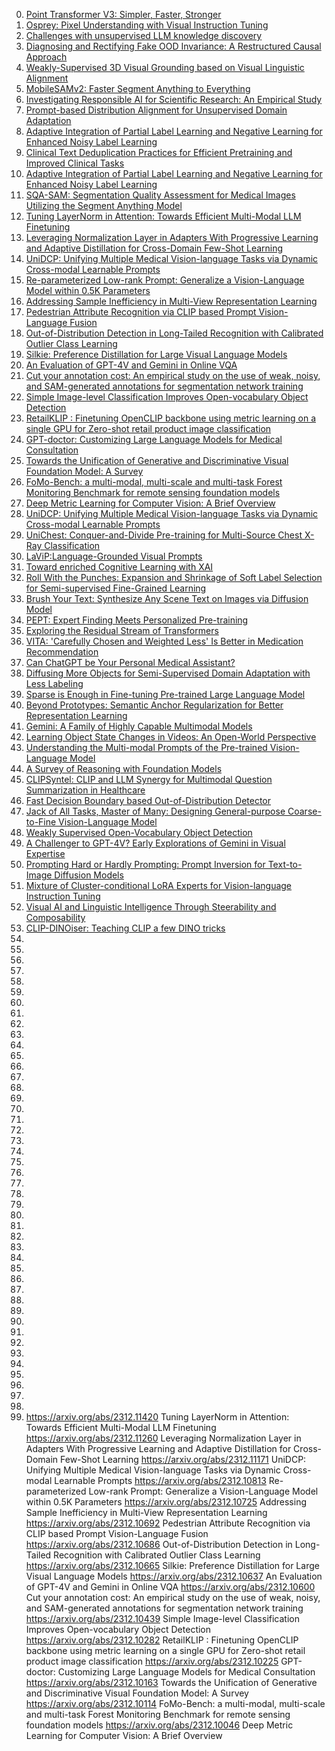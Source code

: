 0. [Point Transformer V3: Simpler, Faster, Stronger](https://arxiv.org/abs/2312.10035)
1. [Osprey: Pixel Understanding with Visual Instruction Tuning](https://arxiv.org/abs/2312.10032)
2. [Challenges with unsupervised LLM knowledge discovery](https://arxiv.org/abs/2312.10029)
3. [Diagnosing and Rectifying Fake OOD Invariance: A Restructured Causal Approach](https://arxiv.org/abs/2312.09758)
4. [Weakly-Supervised 3D Visual Grounding based on Visual Linguistic Alignment](https://arxiv.org/abs/2312.09625)
5. [MobileSAMv2: Faster Segment Anything to Everything](https://arxiv.org/abs/2312.09579)
6. [Investigating Responsible AI for Scientific Research: An Empirical Study](https://arxiv.org/abs/2312.09561)
7. [Prompt-based Distribution Alignment for Unsupervised Domain Adaptation](https://arxiv.org/abs/2312.09553)
8. [Adaptive Integration of Partial Label Learning and Negative Learning for Enhanced Noisy Label Learning](https://arxiv.org/abs/2312.09505)
9. [Clinical Text Deduplication Practices for Efficient Pretraining and Improved Clinical Tasks](https://arxiv.org/abs/2312.09469)
10. [Adaptive Integration of Partial Label Learning and Negative Learning for Enhanced Noisy Label Learning](https://arxiv.org/abs/2312.09505)
11. [SQA-SAM: Segmentation Quality Assessment for Medical Images Utilizing the Segment Anything Model](https://arxiv.org/abs/2312.09899)
12. [Tuning LayerNorm in Attention: Towards Efficient Multi-Modal LLM Finetuning](https://arxiv.org/abs/2312.11420)
13. [Leveraging Normalization Layer in Adapters With Progressive Learning and Adaptive Distillation for Cross-Domain Few-Shot Learning](https://arxiv.org/abs/2312.11260)
14. [UniDCP: Unifying Multiple Medical Vision-language Tasks via Dynamic Cross-modal Learnable Prompts](https://arxiv.org/abs/2312.11171)
15. [Re-parameterized Low-rank Prompt: Generalize a Vision-Language Model within 0.5K Parameters](https://arxiv.org/abs/2312.10813)
16. [Addressing Sample Inefficiency in Multi-View Representation Learning](https://arxiv.org/abs/2312.10725)
17. [Pedestrian Attribute Recognition via CLIP based Prompt Vision-Language Fusion](https://arxiv.org/abs/2312.10692)
18. [Out-of-Distribution Detection in Long-Tailed Recognition with Calibrated Outlier Class Learning](https://arxiv.org/abs/2312.10686)
19. [Silkie: Preference Distillation for Large Visual Language Models](https://arxiv.org/abs/2312.10665)
20. [An Evaluation of GPT-4V and Gemini in Online VQA](https://arxiv.org/abs/2312.10637)
21. [Cut your annotation cost: An empirical study on the use of weak, noisy, and SAM-generated annotations for segmentation network training](https://arxiv.org/abs/2312.10600)
22. [Simple Image-level Classification Improves Open-vocabulary Object Detection](https://arxiv.org/abs/2312.10439)
23. [RetailKLIP : Finetuning OpenCLIP backbone using metric learning on a single GPU for Zero-shot retail product image classification](https://arxiv.org/abs/2312.10282)
24. [GPT-doctor: Customizing Large Language Models for Medical Consultation](https://arxiv.org/abs/2312.10225)
25. [Towards the Unification of Generative and Discriminative Visual Foundation Model: A Survey](https://arxiv.org/abs/2312.10163)
26. [FoMo-Bench: a multi-modal, multi-scale and multi-task Forest Monitoring Benchmark for remote sensing foundation models](https://arxiv.org/abs/2312.10114)
27. [Deep Metric Learning for Computer Vision: A Brief Overview](https://arxiv.org/abs/2312.10046)
28. [UniDCP: Unifying Multiple Medical Vision-language Tasks via Dynamic Cross-modal Learnable Prompts](https://arxiv.org/abs/2312.11171)
29. [UniChest: Conquer-and-Divide Pre-training for Multi-Source Chest X-Ray Classification](https://arxiv.org/abs/2312.11171)
30. [LaViP:Language-Grounded Visual Prompts](https://arxiv.org/abs/2312.11038)
31. [Toward enriched Cognitive Learning with XAI](https://arxiv.org/abs/2312.10945)
32. [Roll With the Punches: Expansion and Shrinkage of Soft Label Selection for Semi-supervised Fine-Grained Learning](https://arxiv.org/abs/2312.12237)
33. [Brush Your Text: Synthesize Any Scene Text on Images via Diffusion Model](https://arxiv.org/abs/2312.12232)
34. [PEPT: Expert Finding Meets Personalized Pre-training](https://arxiv.org/abs/2312.12162)
35. [Exploring the Residual Stream of Transformers](https://arxiv.org/abs/2312.12141)
36. [VITA: 'Carefully Chosen and Weighted Less' Is Better in Medication Recommendation](https://arxiv.org/abs/2312.12100)
37. [Can ChatGPT be Your Personal Medical Assistant?](https://arxiv.org/abs/2312.12006)
38. [Diffusing More Objects for Semi-Supervised Domain Adaptation with Less Labeling](https://arxiv.org/abs/2312.12000)
39. [Sparse is Enough in Fine-tuning Pre-trained Large Language Model](https://arxiv.org/abs/2312.11875)
40. [Beyond Prototypes: Semantic Anchor Regularization for Better Representation Learning](https://arxiv.org/abs/2312.11872)
41. [Gemini: A Family of Highly Capable Multimodal Models](https://arxiv.org/abs/2312.11805)
42. [Learning Object State Changes in Videos: An Open-World Perspective](https://arxiv.org/abs/2312.11782)
43. [Understanding the Multi-modal Prompts of the Pre-trained Vision-Language Model](https://arxiv.org/abs/2312.11570)
44. [A Survey of Reasoning with Foundation Models](https://arxiv.org/abs/2312.11562)
45. [CLIPSyntel: CLIP and LLM Synergy for Multimodal Question Summarization in Healthcare](https://arxiv.org/abs/2312.11541)
46. [Fast Decision Boundary based Out-of-Distribution Detector](https://arxiv.org/abs/2312.11536)
47. [Jack of All Tasks, Master of Many: Designing General-purpose Coarse-to-Fine Vision-Language Model](https://arxiv.org/abs/2312.12423)
48. [Weakly Supervised Open-Vocabulary Object Detection](https://arxiv.org/abs/2312.12437)
49. [A Challenger to GPT-4V? Early Explorations of Gemini in Visual Expertise](https://arxiv.org/abs/2312.12436)
50. [Prompting Hard or Hardly Prompting: Prompt Inversion for Text-to-Image Diffusion Models](https://arxiv.org/abs/2312.12416)
51. [Mixture of Cluster-conditional LoRA Experts for Vision-language Instruction Tuning](https://arxiv.org/abs/2312.12379)
52. [Visual AI and Linguistic Intelligence Through Steerability and Composability](https://arxiv.org/abs/2312.12383)
53. [CLIP-DINOiser: Teaching CLIP a few DINO tricks](https://arxiv.org/abs/2312.12359)
54. []()
55. []()
56. []()
57. []()
58. []()
59. []()
60. []()
61. []()
62. []()
63. []()
64. []()
65. []()
66. []()
67. []()
68. []()
69. []()
70. []()
71. []()
72. []()
73. []()
74. []()
75. []()
76. []()
77. []()
78. []()
79. []()
80. []()
81. []()
82. []()
83. []()
84. []()
85. []()
86. []()
87. []()
88. []()
89. []()
90. []()
91. []()
92. []()
93. []()
94. []()
95. []()
96. []()
97. []()
98. []()
99. []()
https://arxiv.org/abs/2312.11420  Tuning LayerNorm in Attention: Towards Efficient Multi-Modal LLM Finetuning
https://arxiv.org/abs/2312.11260  Leveraging Normalization Layer in Adapters With Progressive Learning and Adaptive Distillation for Cross-Domain Few-Shot Learning
https://arxiv.org/abs/2312.11171  UniDCP: Unifying Multiple Medical Vision-language Tasks via Dynamic Cross-modal Learnable Prompts
https://arxiv.org/abs/2312.10813  Re-parameterized Low-rank Prompt: Generalize a Vision-Language Model within 0.5K Parameters
https://arxiv.org/abs/2312.10725  Addressing Sample Inefficiency in Multi-View Representation Learning
https://arxiv.org/abs/2312.10692  Pedestrian Attribute Recognition via CLIP based Prompt Vision-Language Fusion
https://arxiv.org/abs/2312.10686  Out-of-Distribution Detection in Long-Tailed Recognition with Calibrated Outlier Class Learning
https://arxiv.org/abs/2312.10665  Silkie: Preference Distillation for Large Visual Language Models
https://arxiv.org/abs/2312.10637  An Evaluation of GPT-4V and Gemini in Online VQA
https://arxiv.org/abs/2312.10600  Cut your annotation cost: An empirical study on the use of weak, noisy, and SAM-generated annotations for segmentation network training
https://arxiv.org/abs/2312.10439  Simple Image-level Classification Improves Open-vocabulary Object Detection
https://arxiv.org/abs/2312.10282  RetailKLIP : Finetuning OpenCLIP backbone using metric learning on a single GPU for Zero-shot retail product image classification
https://arxiv.org/abs/2312.10225  GPT-doctor: Customizing Large Language Models for Medical Consultation
https://arxiv.org/abs/2312.10163  Towards the Unification of Generative and Discriminative Visual Foundation Model: A Survey
https://arxiv.org/abs/2312.10114  FoMo-Bench: a multi-modal, multi-scale and multi-task Forest Monitoring Benchmark for remote sensing foundation models
https://arxiv.org/abs/2312.10046  Deep Metric Learning for Computer Vision: A Brief Overview





















